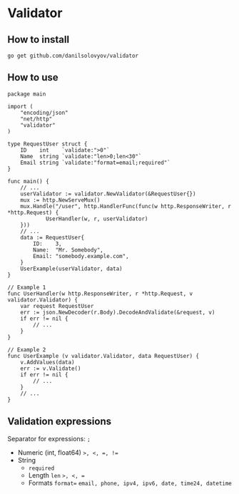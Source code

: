 # Validator

## How to install

`go get github.com/danilsolovyov/validator`
## How to use

```golang
package main

import (
	"encoding/json"
	"net/http"
	"validator"
)

type RequestUser struct {
	ID    int    `validate:">0"`
	Name  string `validate:"len>0;len<30"`
	Email string `validate:"format=email;required"`
}

func main() {
	// ...
	userValidator := validator.NewValidator(&RequestUser{})
	mux := http.NewServeMux()
	mux.Handle("/user", http.HandlerFunc(func(w http.ResponseWriter, r *http.Request) {
			UserHandler(w, r, userValidator)
	}))
	// ...
	data := RequestUser{
		ID:    3,
		Name:  "Mr. Somebody",
		Email: "somebody.example.com",
	}
	UserExample(userValidator, data)
}

// Example 1
func UserHandler(w http.ResponseWriter, r *http.Request, v validator.Validator) {
	var request RequestUser
	err := json.NewDecoder(r.Body).DecodeAndValidate(&request, v)
	if err != nil {
		// ...
    }
}

// Example 2
func UserExample (v validator.Validator, data RequestUser) {
	v.AddValues(data)
	err := v.Validate()
	if err != nil {
		// ...
    }
	// ...
}
```

## Validation expressions
Separator for expressions: `;`
- Numeric (int, float64) `>, <, =, !=`
- String
    - `required`
    - Length `len` `>, <, =`
    - Formats `format=` `email, phone, ipv4, ipv6, date, time24, datetime`

